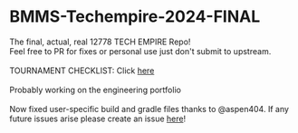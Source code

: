 # BMMS-Techempire-2024-FINAL
The final, actual, real 12778 TECH EMPIRE Repo!
<br>
Feel free to PR for fixes or personal use just don't submit to upstream.
<br>
<br>
TOURNAMENT CHECKLIST: Click <a href="https://docs.google.com/document/d/1Emn7NzWzmsTbBBmjgrjSRvNBM2D1yiCut4EhdyI5Lf4/edit?usp=sharing">here</a>
<br>
<br>
Probably working on the engineering portfolio
<br>
<br>
Now fixed user-specific build and gradle files thanks to @aspen404. If any future issues arise please create an issue <a href="https://github.com/BMMS-Robotics/BMMS-Techempire-2024-FINAL/issues/new">here</a>!
